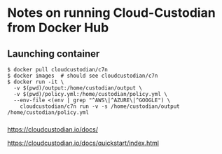 # Notes on running Cloud-Custodian from Docker Hub
## Launching container
    $ docker pull cloudcustodian/c7n
    $ docker images  # should see cloudcustodian/c7n
    $ docker run -it \
      -v $(pwd)/output:/home/custodian/output \
      -v $(pwd)/policy.yml:/home/custodian/policy.yml \
      --env-file <(env | grep "^AWS\|^AZURE\|^GOOGLE") \
        cloudcustodian/c7n run -v -s /home/custodian/output /home/custodian/policy.yml

###
https://cloudcustodian.io/docs/

https://cloudcustodian.io/docs/quickstart/index.html